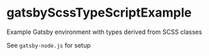 # gatsbyScssTypeScriptExample
Example Gatsby environment with types derived from SCSS classes

See `gatsby-node.js` for setup
